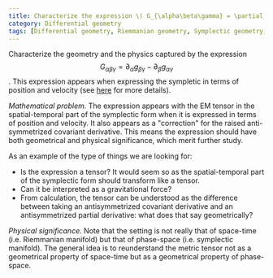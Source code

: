 ```yaml
---
title: Characterize the expression \( G_{\alpha\beta\gamma} = \partial_\alpha g_{\beta \gamma} - \partial_\beta g_{\alpha \gamma} \)
category: Differential geometry
tags: [Differential geometry, Riemmanian geometry, Symplectic geometry, General relativity]
---
```

Characterize the geometry and the physics captured by the expression
$$ G_{\alpha\beta\gamma} = \partial_\alpha g_{\beta \gamma} - \partial_\beta g_{\alpha \gamma} $$.
This expression appears when expressing the sympletic in terms of position
and velocity (see [here](https://latexonline.cc/compile?git=https%3A%2F%2Fgithub.com%2Fassumptionsofphysics%2Fassumptionsofphysics&target=Notes/2018-ParticleGR/ParticleGravitation.tex&command=pdflatex) for more details).

*Mathematical problem.* The expression appears with the EM tensor in the spatial-temporal
part of the symplectic form when it is expressed in terms of position and velocity.
It also appears as a "correction" for the raised anti-symmetrized covariant
derivative. This means the expression should have both geometrical and physical significance,
which merit further study.

As an example of the type of things we are looking for:
* Is the expression a tensor? It would seem so as the spatial-temporal
part of the symplectic form should transform like a tensor.
* Can it be interpreted as a gravitational force?
* From calculation, the tensor can be understood as the difference between taking
an antisymmetrized covariant derivative and an antisymmetrized partial derivative:
what does that say geometrically?

*Physical significance.* Note that the setting is not really that of space-time
(i.e. Riemmanian manifold) but that of phase-space (i.e. symplectic manifold).
The general idea is to reunderstand the metric tensor not as a geometrical property of
space-time but as a geometrical property of phase-space.
